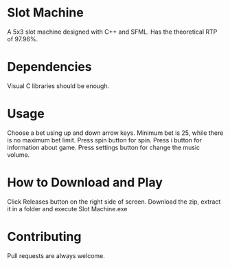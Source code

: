 # Slot Machine
A 5x3 slot machine designed with C++ and SFML. Has the theoretical RTP of 97.96%.

# Dependencies
Visual C libraries should be enough.

# Usage
Choose a bet using up and down arrow keys. Minimum bet is 25, while there is no maximum bet limit.
Press spin button for spin.
Press i button for information about game.
Press settings button for change the music volume.

# How to Download and Play
Click Releases button on the right side of screen. Download the zip, extract it in a folder and execute Slot Machine.exe

# Contributing
Pull requests are always welcome.


